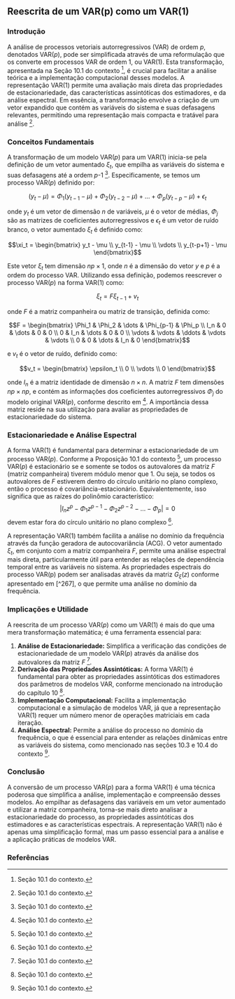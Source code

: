 ## Reescrita de um VAR(p) como um VAR(1)

### Introdução
A análise de processos vetoriais autorregressivos (VAR) de ordem $p$, denotados VAR($p$), pode ser simplificada através de uma reformulação que os converte em processos VAR de ordem 1, ou VAR(1). Esta transformação, apresentada na Seção 10.1 do contexto [^257], é crucial para facilitar a análise teórica e a implementação computacional desses modelos. A representação VAR(1) permite uma avaliação mais direta das propriedades de estacionariedade, das características assintóticas dos estimadores, e da análise espectral. Em essência, a transformação envolve a criação de um vetor expandido que contém as variáveis do sistema e suas defasagens relevantes, permitindo uma representação mais compacta e tratável para análise [^259].

### Conceitos Fundamentais

A transformação de um modelo VAR($p$) para um VAR(1) inicia-se pela definição de um vetor aumentado $\xi_t$, que empilha as variáveis do sistema e suas defasagens até a ordem $p$-1 [^259]. Especificamente, se temos um processo VAR($p$) definido por:

$$(y_t - \mu) = \Phi_1(y_{t-1} - \mu) + \Phi_2(y_{t-2} - \mu) + \dots + \Phi_p(y_{t-p} - \mu) + \epsilon_t$$

onde $y_t$ é um vetor de dimensão $n$ de variáveis, $\mu$ é o vetor de médias, $\Phi_j$ são as matrizes de coeficientes autorregressivos e $\epsilon_t$ é um vetor de ruído branco, o vetor aumentado $\xi_t$ é definido como:

$$\xi_t = \begin{bmatrix}
y_t - \mu \\
y_{t-1} - \mu \\
\vdots \\
y_{t-p+1} - \mu
\end{bmatrix}$$

Este vetor $\xi_t$ tem dimensão $np \times 1$, onde $n$ é a dimensão do vetor $y$ e $p$ é a ordem do processo VAR. Utilizando essa definição, podemos reescrever o processo VAR($p$) na forma VAR(1) como:

$$\xi_t = F\xi_{t-1} + v_t$$

onde $F$ é a matriz companheira ou matriz de transição, definida como:

$$F = \begin{bmatrix}
\Phi_1 & \Phi_2 & \dots & \Phi_{p-1} & \Phi_p \\
I_n & 0 & \dots & 0 & 0 \\
0 & I_n & \dots & 0 & 0 \\
\vdots & \vdots & \ddots & \vdots & \vdots \\
0 & 0 & \dots & I_n & 0
\end{bmatrix}$$

e $v_t$ é o vetor de ruído, definido como:

$$v_t = \begin{bmatrix}
\epsilon_t \\
0 \\
\vdots \\
0
\end{bmatrix}$$

onde $I_n$ é a matriz identidade de dimensão $n \times n$. A matriz $F$ tem dimensões $np \times np$, e contém as informações dos coeficientes autorregressivos $\Phi_j$ do modelo original VAR($p$), conforme descrito em [^259]. A importância dessa matriz reside na sua utilização para avaliar as propriedades de estacionariedade do sistema.

### Estacionariedade e Análise Espectral
A forma VAR(1) é fundamental para determinar a estacionariedade de um processo VAR($p$). Conforme a Proposição 10.1 do contexto [^259], um processo VAR($p$) é estacionário se e somente se todos os autovalores da matriz $F$ (matriz companheira) tiverem módulo menor que 1. Ou seja, se todos os autovalores de $F$ estiverem dentro do círculo unitário no plano complexo, então o processo é covariância-estacionário. Equivalentemente, isso significa que as raízes do polinômio característico:
 $$|I_n z^p - \Phi_1z^{p-1} - \Phi_2z^{p-2} - \dots - \Phi_p| = 0 $$
devem estar fora do círculo unitário no plano complexo [^259].

A representação VAR(1) também facilita a análise no domínio da frequência através da função geradora de autocovariância (ACG). O vetor aumentado $\xi_t$, em conjunto com a matriz companheira $F$, permite uma análise espectral mais direta, particularmente útil para entender as relações de dependência temporal entre as variáveis no sistema. As propriedades espectrais do processo VAR(p) podem ser analisadas através da matriz $G_\xi(z)$ conforme apresentado em [^267], o que permite uma análise no domínio da frequência.

### Implicações e Utilidade
A reescrita de um processo VAR($p$) como um VAR(1) é mais do que uma mera transformação matemática; é uma ferramenta essencial para:
1. **Análise de Estacionariedade:** Simplifica a verificação das condições de estacionariedade de um modelo VAR($p$) através da análise dos autovalores da matriz $F$ [^259].
2. **Derivação das Propriedades Assintóticas:** A forma VAR(1) é fundamental para obter as propriedades assintóticas dos estimadores dos parâmetros de modelos VAR, conforme mencionado na introdução do capítulo 10 [^257].
3. **Implementação Computacional:** Facilita a implementação computacional e a simulação de modelos VAR, já que a representação VAR(1) requer um número menor de operações matriciais em cada iteração.
4. **Análise Espectral:** Permite a análise do processo no domínio da frequência, o que é essencial para entender as relações dinâmicas entre as variáveis do sistema, como mencionado nas seções 10.3 e 10.4 do contexto [^257].

### Conclusão
A conversão de um processo VAR($p$) para a forma VAR(1) é uma técnica poderosa que simplifica a análise, implementação e compreensão desses modelos. Ao empilhar as defasagens das variáveis em um vetor aumentado e utilizar a matriz companheira, torna-se mais direto analisar a estacionariedade do processo, as propriedades assintóticas dos estimadores e as características espectrais. A representação VAR(1) não é apenas uma simplificação formal, mas um passo essencial para a análise e a aplicação práticas de modelos VAR.

### Referências
[^257]: Seção 10.1 do contexto.
[^259]: Seção 10.1 do contexto.
<!-- END -->
